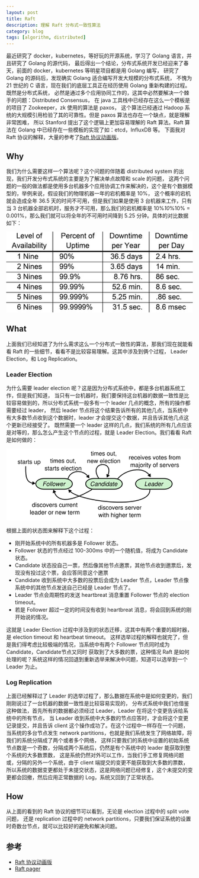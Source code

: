 ```yaml
---
layout: post
title: Raft
description: 理解 Raft 分布式一致性算法
category: blog
tags: [algorithm, distributed]
---
```

最近研究了 docker，kubernetes，等好玩的开源系统，学习了 Golang 语言，并且研究了 Golang 的源代码，
最后得出一个结论，分布式系统开发已经迎来了春天，前面的 docker，kubernetes 等明星项目都是用 Golang 编写，
研究了 Golang 的源码后，发现确实 Golang 适合编写开发大规模的分布式系统，
不愧为 21 世纪的 C 语言，现在我们的底层工具正在经历使用  Golang 重新构建的过程。既然是分布式系统，
必然是通过多个应用协同工作的，这其中必然要解决一个棘手的问题：Distributed Consensus，
在 java 工具栈中已经存在这么一个模板是的项目了 Zookeeper，zk 使用的算法是 paxos，
这个算法已经通过 Hadoop 系统的大规模引用检验了其的可靠性。但是 paxos 算法也存在一个缺点，就是理解非常困难，
所以 Stanford 提出了这个逻辑上更加容易理解的 Raft 算法。Raft 算法在 Golang 中已经存在一些模板的实现了如：etcd，InfluxDB 等。
下面我对 Raft 协议的解释，大量的参考了[Raft 协议动画版](http://thesecretlivesofdata.com/raft/)。

## Why
我们为什么需要这样一个算法呢？这个问题的伴随着 distributed system 的出现，我们开发分布式系统的主要是为了解决单点故障和 scale 的问题，
这两个问题的一般的做法都是使用多台机器多个应用协调工作来解决的，这个是有个数据模型的，举例来说，假设我们的物理机器一年的宕机概率是 10%，
这个概率的宕机就会造成全年 36.5 天的时间不可用，但是我们如果是使用 3 台机器来工作，只有当 3 台机器全部宕机时，服务才不可用，那么我们的宕机概率是 
10%*10*%10% = 0.001%，那么我们就可以将全年的不可用时间降到 5.25 分钟。具体的对比数据如下：

![](/images/blog/raft/sla.png)

## What
上面我们已经知道了为什么需求这么一个分布式一致性的算法，那我们现在就能看看 Raft 的一些细节，看看不是比较容易理解。这其中涉及到俩个过程，
Leader Election，和 Log Replication。

### Leader Election
为什么需要 leader election 呢？这是因为分布式系统中，都是多台机器系统工作，但是我们知道，
当只有一台机器时，我们要保持这台机器的数据一致性是比较容易做到的，所以分布式系统一般多有一个 leader 几点的概念，所有的操作都需要经过 leader，
然后 leader 节点将这个结果告诉所有的其他几点，当系统中有大多数节点收到这个数据时，leader 才会提交这个数据，并且告诉其他几点这个更新已经接受了。
既然需要一个 leader 这样的几点，我们系统的所有几点应该是对等的，那么怎么产生这个节点的过程，就是 Leader Election。我们看看 Raft 是如何做的：

![](/images/blog/raft/raft_member_status.png)

根据上面的状态图来解释下这个过程：

- 刚开始系统中的所有机器多是 Follower 状态。
- Follower 状态的节点经过 100-300ms 中的一个随机值，将成为 Candidate 状态。
- Candidate 状态投自己一票，然后像其他节点邀票，其他节点收到邀票后，发现没有投过这个票，会应答同意这个邀票
- Candidate 收到系统中大多数的投票后会成为 Leader 节点，Leader 节点像系统中的其他节点发送自己已经是 Leader 节点了。
- Leader 节点会周期性的发送 heartbreat 消息重置 Follower 节点的 election timeout。
- 若是 Follower 超过一定的时间没有收到 heartbreat 消息，将会回到系统的刚开始说的情况。

这就是 Leader Election 过程中涉及到的状态迁移，这其中有两个重要的超时器，是  election timeout 和  heartbeat timeout。
这样选举过程的解释也就完了，但是我们得考虑比较极端的情况，当系统中有两个 Follower 节点同时成为  Candidate，Candidate节点又同时
获取到了大多数的票，这种情况 Raft 是如何处理的呢？系统这样的情况回退到重新选举来解决中问题，知道可以选举到一个 Leader 为止。

### Log Replication
上面已经解释过了 Leader 的选举过程了，那么数据在系统中是如何变更的，我们刚刚说过了一台机器的数据一致性是比较容易实现的，
分布式系统中我们也借鉴这种做法，首先所有的数据都必须经过 Leader，Leader 在将这个变更告诉给系统中的所有节点，
当 Leader 收到系统中大多数的节点应答时，才会将这个变更记录提交，并且告诉 client 这个操作成功了。在这个过程中一样存在一个问题，
当系统的多台节点发生 network partitions，也就是我们系统发生了网络故障，将我们的系统分隔成了两个或者多个网络，
这样只要我们的系统中设置的初始系统节点数是一个奇数，分隔成两个系统后，仍然是有个系统中的 leader 能获取到整个系统的大多数票数，
这是系统仍然对外可以工作，当我们手工修复网络问题或，分隔的另外一个系统，由于 client 端提交的变更不能获取到大多数的票数，
所以系统的数据变更都处于未提交状态，这是网络问题已经修复，这个未提交的变更都会回撤，然后应用正常数据的 Log，系统又回到了正常状态。

## How
从上面的看到的 Raft 协议的细节可以看到，无论是 election 过程中的  split vote 问题，
还是 replication 过程中的 network partitions，只要我们保证系统的设置时奇数台节点，就可以比较好的避免和解决问题。


## 参考
- [Raft 协议动画版](http://thesecretlivesofdata.com/raft/)
- [Raft pager](ramcloud.stanford.edu/raft.pdf)

[-10]:    http://hushi55.github.io/  "-10"


